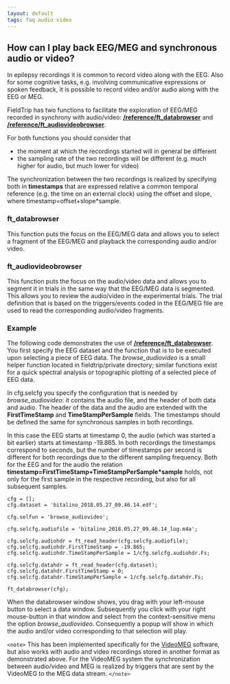 ```yaml
---
layout: default
tags: faq audio video
---
```


## How can I play back EEG/MEG and synchronous audio or video?

In epilepsy recordings it is common to record video along with the EEG. Also for some cognitive tasks, e.g. involving communicative expressions or spoken feedback, it is possible to record video and/or audio along with the EEG or MEG.

FieldTrip has two functions to facilitate the exploration of EEG/MEG recorded in synchrony with audio/video: **[/reference/ft_databrowser](/reference/ft_databrowser)** and **[/reference/ft_audiovideobrowser](/reference/ft_audiovideobrowser)**.

For both functions you should consider that

*  the moment at which the recordings started will in general be different
*  the sampling rate of the two recordings will be different (e.g. much higher for audio, but much lower for video)

The synchronization between the two recordings is realized by specifying both in **timestamps** that are expressed relative a common temporal reference (e.g. the time on an external clock) using the offset and slope, where timestamp=offset+slope*sample.

### ft_databrowser

This function puts the focus on the EEG/MEG data and allows you to select a fragment of the EEG/MEG and playback the corresponding audio and/or video.

### ft_audiovideobrowser

This function puts the focus on the audio/video data and allows you to segment it in trials in the same way that the EEG/MEG data is segmented. This allows you to review the audio/video in the experimental trials. The trial definition that is based on the triggers/events coded in the EEG/MEG file are used to read the corresponding audio/video fragments.

### Example

The following code demonstrates the use of **[/reference/ft_databrowser](/reference/ft_databrowser)**. You first specify the EEG dataset and the function that is to be executed upon selecting a piece of EEG data. The *browse_audiovideo* is a small helper function located in fieldtrip/private directory; similar functions exist for a quick spectral analysis or topographic plotting of a selected piece of EEG data.

In cfg.selcfg you specify the configuration that is needed by *browse_audiovideo*: it contains the audio file, and the header of both data and audio. The header of the data and the audio are extended with the **FirstTimeStamp** and **TimeStampPerSample** fields. The timestamps should be defined the same for synchronous samples in both recordings.

In this case the EEG starts at timestamp 0, the audio (which was started a bit earlier) starts at timestamp -19.865. In both recordings the timestamps correspond to seconds, but the number of timestamps per second is different for both recordings due to the different sampling frequency. Both for the EEG and for the audio the relation **timestamp=FirstTimeStamp+TimeStampPerSample*sample** holds, not only for the first sample in the respective recording, but also for all subsequent samples.


	cfg = [];
	cfg.dataset = 'bitalino_2018.05.27_09.46.14.edf';

	cfg.selfun = 'browse_audiovideo';

	cfg.selcfg.audiofile = 'bitalino_2018.05.27_09.46.14_log.m4a';

	cfg.selcfg.audiohdr = ft_read_header(cfg.selcfg.audiofile);
	cfg.selcfg.audiohdr.FirstTimeStamp = -19.865;
	cfg.selcfg.audiohdr.TimeStampPerSample = 1/cfg.selcfg.audiohdr.Fs;

	cfg.selcfg.datahdr = ft_read_header(cfg.dataset);
	cfg.selcfg.datahdr.FirstTimeStamp = 0;
	cfg.selcfg.datahdr.TimeStampPerSample = 1/cfg.selcfg.datahdr.Fs;

	ft_databrowser(cfg);


When the databrowser window shows, you drag with your left-mouse button to select a data window. Subsequently you click with your right mouse-button in that window and select from the context-sensitive menu the option *browse_audiovideo*. Consequently a popup will show in which the audio and/or video corresponding to that selection will play.

`<note>`
This has been implemented specifically for the [VideoMEG](https://github.com/andreyzhd/VideoMEG) software, but also works with audio and video recordings stored in another format as demonstrated above. For the VideoMEG system the synchronization between audio/video and MEG is realized by triggers that are sent by the VideoMEG to the MEG data stream.
`</note>`
